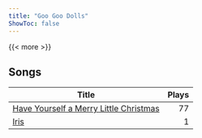 ```yaml
---
title: "Goo Goo Dolls"
ShowToc: false
---
```


{{< more >}}

## Songs
Title | Plays 
----- | -----: 
[Have Yourself a Merry Little Christmas](/songs/have-yourself-a-merry-little-christmas) | 77
[Iris](/songs/iris) | 1

